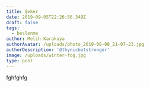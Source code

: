 ```yaml
---
title: Şeker
date: 2019-09-05T22:26:56.349Z
draft: false
tags:
  - beslenme
author: Melih Karakaya
authorAvatar: /uploads/photo_2019-08-08_21-07-23.jpg
authorDescription: '@thynicbutstronger'
image: /uploads/winter-fog.jpg
type: post
---
```

fghfghfg
